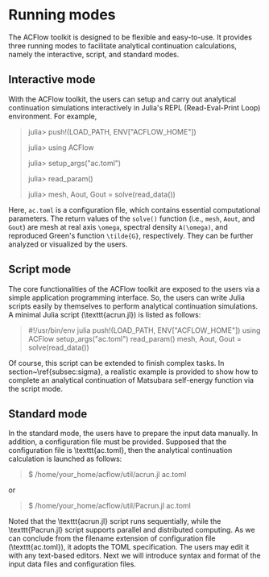 # Running modes

The ACFlow toolkit is designed to be flexible and easy-to-use. It provides three running modes to facilitate analytical continuation calculations, namely the interactive, script, and standard modes.  

## Interactive mode

With the ACFlow toolkit, the users can setup and carry out analytical continuation simulations interactively in Julia's REPL (Read-Eval-Print Loop) environment. For example,

>    julia> push!(LOAD_PATH, ENV["ACFLOW_HOME"])
>
>    julia> using ACFlow
>
>    julia> setup_args("ac.toml")
>
>    julia> read_param()
>
>    julia> mesh, Aout, Gout = solve(read_data())

Here, `ac.toml` is a configuration file, which contains essential computational parameters. The return values of the `solve()` function (i.e., `mesh`, `Aout`, and `Gout`) are mesh at real axis ``\omega``, spectral density ``A(\omega)``, and reproduced Green's function ``\tilde{G}``, respectively. They can be further analyzed or visualized by the users.  

## Script mode

The core functionalities of the ACFlow toolkit are exposed to the users via a simple application programming interface. So, the users can write Julia scripts easily by themselves to perform analytical continuation simulations. A minimal Julia script (\texttt{acrun.jl}) is listed as follows:

>    #!/usr/bin/env julia
>    push!(LOAD_PATH, ENV["ACFLOW_HOME"])
>    using ACFlow
>    setup_args("ac.toml")
>    read_param()
>    mesh, Aout, Gout = solve(read_data())

Of course, this script can be extended to finish complex tasks. In section~\ref{subsec:sigma}, a realistic example is provided to show how to complete an analytical continuation of Matsubara self-energy function via the script mode.              

## Standard mode

In the standard mode, the users have to prepare the input data manually. In addition, a configuration file must be provided. Supposed that the configuration file is \texttt{ac.toml}, then the analytical continuation calculation is launched as follows:

> $ /home/your_home/acflow/util/acrun.jl ac.toml

or

> $ /home/your_home/acflow/util/Pacrun.jl ac.toml

Noted that the \texttt{acrun.jl} script runs sequentially, while the \texttt{Pacrun.jl} script supports parallel and distributed computing. As we can conclude from the filename extension of configuration file (\texttt{ac.toml}), it adopts the TOML specification. The users may edit it with any text-based editors. Next we will introduce syntax and format of the input data files and configuration files.